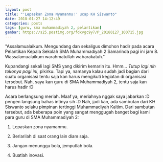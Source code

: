 ```yaml
---
layout: post
title: "'Lepaskan Zona Nyamanmu!' ucap KH Siswanto"
date: 2018-01-27 14:12:49
categories: posts
tags: [guru, sma muhammadiyah 2, pelantikan]
gambar: https://s25.postimg.org/fdxvgc9y7/P_20180127_100715.jpg
---
```


"Assalamualaikum. Mengundang dan sekaligus dimohon hadir pada acara Pelantikan Kepala Sekolah SMA Muhammadiyah 2 Samarinda pagi ini jam 8. Wassalamualaikum warahmatullah wabarakatuh."

Kupandangi sekali lagi SMS yang dikirim kemarin itu. Hmm... _Tutup lagi nih tokonya pagi ini_, pikirku. Tapi ya, namanya kalau sudah jadi bagian dari suatu organisasi tentu saja kan harus mengikuti kegiatan di organisasi tersebut. Nah, saya kan guru di SMA Muhammadiyah 2, tentu saja kan harus hadir :D

Acara berlangsung meriah. Maaf ya, meriahnya nggak saya jabarkan :D pengen langsung bahas intinya sih :D Nah, jadi kan, ada sambutan dari KH Siswanto selaku pimpinan tertinggi Muhammadiyah Kaltim. Dari sambutan tersebut, ada beberapa poin yang sangat menggugah banget bagi kami para guru di SMA Muhammadiyah 2:

1. Lepaskan zona nyamanmu.

2. Berlarilah di saat orang lain diam saja.

3. Jangan menunggu bola, jemputlah bola.

4. Buatlah inovasi.
